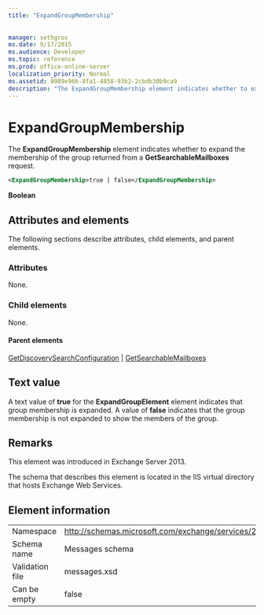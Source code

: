 ```yaml
---
title: "ExpandGroupMembership"
 
 
manager: sethgros
ms.date: 9/17/2015
ms.audience: Developer
ms.topic: reference
ms.prod: office-online-server
localization_priority: Normal
ms.assetid: 8989e96b-8fa1-4858-93b2-2cbdb30b9ca9
description: "The ExpandGroupMembership element indicates whether to expand the membership of the group returned from a GetSearchableMailboxes request."
---
```


# ExpandGroupMembership

The **ExpandGroupMembership** element indicates whether to expand the membership of the group returned from a **GetSearchableMailboxes** request. 
  
```XML
<ExpandGroupMembership>true | false</ExpandGroupMembership>
```

 **Boolean**
## Attributes and elements

The following sections describe attributes, child elements, and parent elements.
  
### Attributes

None.
  
### Child elements

None.
  
#### Parent elements

[GetDiscoverySearchConfiguration](getdiscoverysearchconfiguration.md) | [GetSearchableMailboxes](getsearchablemailboxes.md)
  
## Text value

A text value of **true** for the **ExpandGroupElement** element indicates that group membership is expanded. A value of **false** indicates that the group membership is not expanded to show the members of the group. 
  
## Remarks

This element was introduced in Exchange Server 2013.
  
The schema that describes this element is located in the IIS virtual directory that hosts Exchange Web Services.
  
## Element information

|||
|:-----|:-----|
|Namespace  <br/> |http://schemas.microsoft.com/exchange/services/2006/messages  <br/> |
|Schema name  <br/> |Messages schema  <br/> |
|Validation file  <br/> |messages.xsd  <br/> |
|Can be empty  <br/> |false  <br/> |
   

